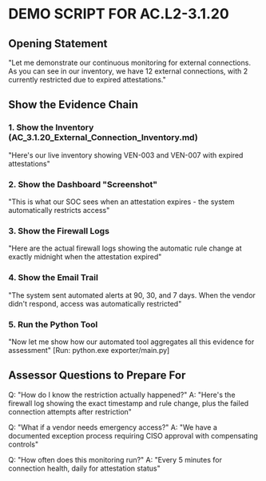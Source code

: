 # DEMO SCRIPT FOR AC.L2-3.1.20

## Opening Statement

"Let me demonstrate our continuous monitoring for external connections. As you can see in our inventory, we have 12 external connections, with 2 currently restricted due to expired attestations."

## Show the Evidence Chain

### 1. Show the Inventory (AC_3.1.20_External_Connection_Inventory.md)

"Here's our live inventory showing VEN-003 and VEN-007 with expired attestations"

### 2. Show the Dashboard "Screenshot"

"This is what our SOC sees when an attestation expires - the system automatically restricts access"

### 3. Show the Firewall Logs

"Here are the actual firewall logs showing the automatic rule change at exactly midnight when the attestation expired"

### 4. Show the Email Trail

"The system sent automated alerts at 90, 30, and 7 days. When the vendor didn't respond, access was automatically restricted"

### 5. Run the Python Tool

"Now let me show how our automated tool aggregates all this evidence for assessment"
[Run: python.exe exporter/main.py]

## Assessor Questions to Prepare For

Q: "How do I know the restriction actually happened?"
A: "Here's the firewall log showing the exact timestamp and rule change, plus the failed connection attempts after restriction"

Q: "What if a vendor needs emergency access?"
A: "We have a documented exception process requiring CISO approval with compensating controls"

Q: "How often does this monitoring run?"
A: "Every 5 minutes for connection health, daily for attestation status"
